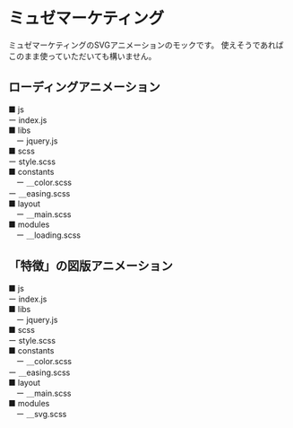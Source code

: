 # ミュゼマーケティング
ミュゼマーケティングのSVGアニメーションのモックです。
使えそうであればこのまま使っていただいても構いません。

## ローディングアニメーション
■ js  
 ー index.js  
 ■ libs  
 　ー jquery.js  
■ scss  
 ー style.scss  
 ■ constants  
 　ー ＿color.scss  
   ー ＿easing.scss  
 ■ layout  
 　ー ＿main.scss  
 ■ modules  
 　ー ＿loading.scss  


## 「特徴」の図版アニメーション
■ js  
 ー index.js  
 ■ libs  
 　ー jquery.js  
■ scss  
 ー style.scss  
 ■ constants  
 　ー ＿color.scss  
   ー ＿easing.scss  
 ■ layout  
 　ー ＿main.scss  
 ■ modules  
 　ー ＿svg.scss     
